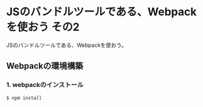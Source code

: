 # JSのバンドルツールである、Webpackを使おう その2

JSのバンドルツールである、Webpackを使おう。


## Webpackの環境構築

### 1. webpackのインストール

```js
$ npm install
```

